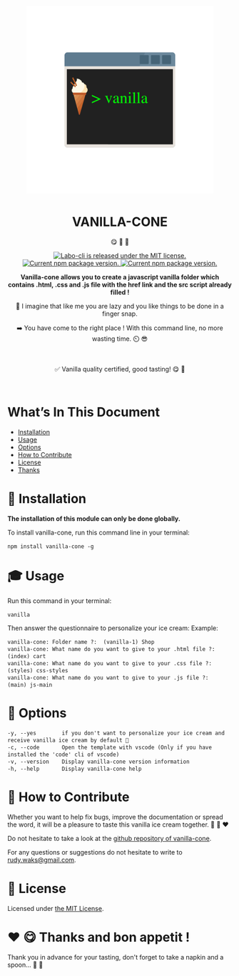 <h1 align="center">
<img width="420" src="media/logo-vanilla-cone.png" alt="Chalk">
</h1>

<h1 align="center">VANILLA-CONE</h1>

<p align="center">
😋 🍦 🚀
<p>

<p align="center">
    <a href="https://github.com/mrwaks/vanilla-cone/blob/main/license" target="_blank">
        <img src="https://img.shields.io/badge/license-MIT-blue.svg" alt="Labo-cli is released under the MIT license." />
    </a>
    <a href="https://www.npmjs.com/package/vanilla-cone" target="_blank">
        <img src="https://img.shields.io/npm/v/vanilla-cone.svg" alt="Current npm package version." />
    </a>
    <a href="https://www.youtube.com/watch?v=LnqS6BnskIE" target="_blank">
        <img src="https://img.shields.io/badge/vanilla quality-certified-yellow" alt="Current npm package version." />
    </a>
<p>

<p align="center"><strong>Vanilla-cone allows you to create a javascript vanilla folder which contains .html, .css and .js file with the href link and the src script already filled !</strong></p>

<p align="center">🤔 I imagine that like me you are lazy and you like things to be done in a finger snap.</p>

<p align="center">➡️ You have come to the right place ! With this command line, no more wasting time. ⏲️ 😎</p>

<br>

<p align="center">✅ Vanilla quality certified, good tasting! 😋 🍦</p>

<br>

<h1>What’s In This Document</h1>

- <a href="#installation">Installation</a>
- <a href="#usage">Usage</a>
- <a href="#options">Options</a>
- <a href="#contribute">How to Contribute</a>
- <a href="#license">License</a>
- <a href="#thanks">Thanks</a>

<h1 id="installation">👷 Installation</h1>

<p style="font-weight:bold;">The installation of this module can only be done globally.</p>
<p>To install vanilla-cone, run this command line in your terminal:</p>

    npm install vanilla-cone -g

<h1 id="usage">🎓 Usage</h1>

<p>Run this command in your terminal:</p>

    vanilla

<p>Then answer the questionnaire to personalize your ice cream:
   Example:</p>

    vanilla-cone: Folder name ?:  (vanilla-1) Shop
    vanilla-cone: What name do you want to give to your .html file ?:  (index) cart
    vanilla-cone: What name do you want to give to your .css file ?:  (styles) css-styles
    vanilla-cone: What name do you want to give to your .js file ?:  (main) js-main

<h1 id="options">🤝 Options</h1>

    -y, --yes        if you don't want to personalize your ice cream and receive vanilla ice cream by default 🍦
    -c, --code       Open the template with vscode (Only if you have installed the 'code' cli of vscode)
    -v, --version    Display vanilla-cone version information
    -h, --help       Display vanilla-cone help

<h1 id="contribute">🤝 How to Contribute</h1>

<p>Whether you want to help fix bugs, improve the documentation or spread the word, it will be a pleasure to taste this vanilla ice cream together. 💪 🍦 ❤️</p>

<p>Do not hesitate to take a look at the <a href="https://github.com/mrwaks/vanilla-cone" target="_blank">github repository of vanilla-cone</a>.</p>

<p>For any questions or suggestions do not hesitate to write to<a href="mailto: rudy.waks@gmail.com"> rudy.waks@gmail.com</a>.</p>

<h1 id="license">📝 License</h1>

<p>Licensed under <a href="https://github.com/mrwaks/vanilla-cone/blob/main/license" target="_blank">the MIT License</a>.</p>

<h1 id="thanks">❤️ 😋 Thanks and bon appetit !</h1>

<p>Thank you in advance for your tasting, don't forget to take a napkin and a spoon... 🥄 🍦</p>